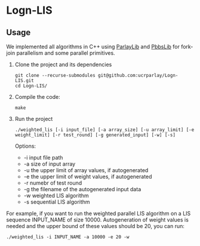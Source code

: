# Logn-LIS

## Usage
We implemented all algorithms in C++ using [ParlayLib](https://github.com/cmuparlay/parlaylib.git) and [PbbsLib](https://github.com/cmuparlay/pbbslib.git) for fork-join parallelism and some parallel primitives. 
1. Clone the project and its dependencies

    ```
    git clone --recurse-submodules git@github.com:ucrparlay/Logn-LIS.git
    cd Logn-LIS/
    ```
2. Compile the code:

    ```
    make
    ```
3. Run the project
    ```
    ./weighted_lis [-i input_file] [-a array_size] [-u array_limit] [-e weight_limit] [-r test_round] [-g generated_input] [-w] [-s]
    ```
    Options: 
    * -i input file path 
    * -a size of input array
    * -u the upper limit of array values, if autogenerated
    * -e the upper limit of weight values, if autogenerated
    * -r numebr of test round
    * -g the filename of the autogenerated input data
    * -w weighted LIS algorithm
    * -s sequential LIS algorithm

For example, if you want to run the weighted parallel LIS algorithm on a LIS sequence INPUT_NAME of size 10000. Autogeneration of weight values is needed and the upper bound of these values should be 20, you can run: 
```shell
./weighted_lis -i INPUT_NAME -a 10000 -e 20 -w
```
